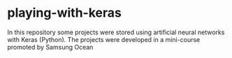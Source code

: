 # playing-with-keras
In this repository some projects were stored using artificial neural networks with Keras (Python). The projects were developed in a mini-course promoted by Samsung Ocean
